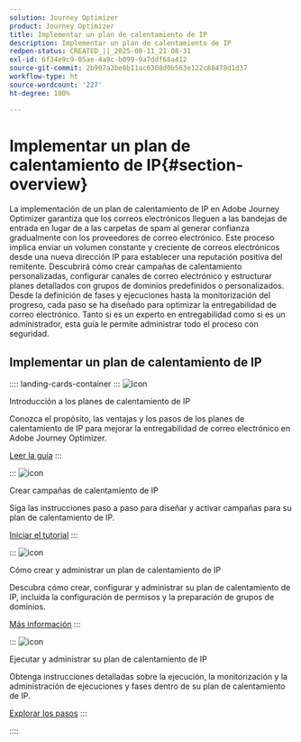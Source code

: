 ```yaml
---
solution: Journey Optimizer
product: Journey Optimizer
title: Implementar un plan de calentamiento de IP
description: Implementar un plan de calentamiento de IP
redpen-status: CREATED_||_2025-08-11_21-08-31
exl-id: 6f34e9c9-05ae-4a9c-b099-9a7ddf68a412
source-git-commit: 2b907a3be8b11ac6308d0b563e122c88478d1d37
workflow-type: ht
source-wordcount: '227'
ht-degree: 100%

---
```


# Implementar un plan de calentamiento de IP{#section-overview}

La implementación de un plan de calentamiento de IP en Adobe Journey Optimizer garantiza que los correos electrónicos lleguen a las bandejas de entrada en lugar de a las carpetas de spam al generar confianza gradualmente con los proveedores de correo electrónico. Este proceso implica enviar un volumen constante y creciente de correos electrónicos desde una nueva dirección IP para establecer una reputación positiva del remitente. Descubrirá cómo crear campañas de calentamiento personalizadas, configurar canales de correo electrónico y estructurar planes detallados con grupos de dominios predefinidos o personalizados. Desde la definición de fases y ejecuciones hasta la monitorización del progreso, cada paso se ha diseñado para optimizar la entregabilidad de correo electrónico. Tanto si es un experto en entregabilidad como si es un administrador, esta guía le permite administrar todo el proceso con seguridad.

## Implementar un plan de calentamiento de IP

:::: landing-cards-container
:::
![icon](https://cdn.experienceleague.adobe.com/icons/book.svg?lang=es)

Introducción a los planes de calentamiento de IP

Conozca el propósito, las ventajas y los pasos de los planes de calentamiento de IP para mejorar la entregabilidad de correo electrónico en Adobe Journey Optimizer.

[Leer la guía](../using/configuration/ip-warmup-gs.md)
:::

:::
![icon](https://cdn.experienceleague.adobe.com/icons/circle-play.svg?lang=es)

Crear campañas de calentamiento de IP

Siga las instrucciones paso a paso para diseñar y activar campañas para su plan de calentamiento de IP.

[Iniciar el tutorial](../using/configuration/ip-warmup-campaign.md)
:::

:::
![icon](https://cdn.experienceleague.adobe.com/icons/gear.svg?lang=es)

Cómo crear y administrar un plan de calentamiento de IP

Descubra cómo crear, configurar y administrar su plan de calentamiento de IP, incluida la configuración de permisos y la preparación de grupos de dominios.

[Más información](../using/configuration/ip-warmup-plan.md)
:::

:::
![icon](https://cdn.experienceleague.adobe.com/icons/list-check.svg?lang=es)

Ejecutar y administrar su plan de calentamiento de IP

Obtenga instrucciones detalladas sobre la ejecución, la monitorización y la administración de ejecuciones y fases dentro de su plan de calentamiento de IP.

[Explorar los pasos](../using/configuration/ip-warmup-execution.md)
:::

::::
